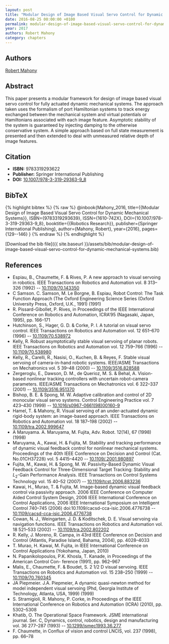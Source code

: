 ```yaml
---
layout: post
title: "Modular Design of Image Based Visual Servo Control for Dynamic Mechanical Systems"
date: 2016-08-25 00:00:00 +0100
permalink: modular-design-of-image-based-visual-servo-control-for-dynamic-mechanical-systems
year: 2017
authors: Robert Mahony
category: chapters
---
```

 
## Authors
[Robert Mahony](authors/robert-mahony)
 
## Abstract
This paper presents a modular framework for design of image based visual servo control for fully actuated dynamic mechanical systems. The approach taken uses the formalism of port Hamiltonian systems to track energy exchanged between the mechanical system and virtual potentials or Hamiltonians associated with each image feature. Asymptotic stability of the system is guaranteed by injecting damping to the otherwise conservative system. A simple approach based on full state measurement is presented and then extended to deal with unmeasured relative depth of image features.
 
## Citation
- **ISBN:** 9783319293622
- **Publisher:** Springer International Publishing
- **DOI:** [10.1007/978-3-319-29363-9_8](https://doi.org/10.1007/978-3-319-29363-9_8)
 
## BibTeX
{% highlight bibtex %}
{% raw %}
@inbook{Mahony_2016,
  title={{Modular Design of Image Based Visual Servo Control for Dynamic Mechanical Systems}},
  ISBN={9783319293639},
  ISSN={1610-742X},
  DOI={10.1007/978-3-319-29363-9_8},
  booktitle={{Robotics Research}},
  publisher={Springer International Publishing},
  author={Mahony, Robert},
  year={2016},
  pages={129--146}
}
{% endraw %}
{% endhighlight %}
 
[Download the bib file]({{ site.baseurl }}/assets/bib/modular-design-of-image-based-visual-servo-control-for-dynamic-mechanical-systems.bib)
 
## References
- Espiau, B., Chaumette, F. & Rives, P. A new approach to visual servoing in robotics. IEEE Transactions on Robotics and Automation vol. 8 313–326 (1992) -- [10.1109/70.143350](https://doi.org/10.1109/70.143350)
- C Samson. C. Samson, M. Le Borgne, B. Espiau, Robot Control: The Task Function Approach (The Oxford Engineering Science Series (Oxford University Press, Oxford, U.K., 1991) (1991)
- R. Pissard-Gibollet, P. Rives, in Proceedings of the IEEE International Conference on Robotics and Automation, ICRA’95 (Nagasaki, Japan, 1995), pp. 166–171
- Hutchinson, S., Hager, G. D. & Corke, P. I. A tutorial on visual servo control. IEEE Transactions on Robotics and Automation vol. 12 651–670 (1996) -- [10.1109/70.538972](https://doi.org/10.1109/70.538972)
- Kelly, R. Robust asymptotically stable visual servoing of planar robots. IEEE Transactions on Robotics and Automation vol. 12 759–766 (1996) -- [10.1109/70.538980](https://doi.org/10.1109/70.538980)
- Kelly, R., Carelli, R., Nasisi, O., Kuchen, B. & Reyes, F. Stable visual servoing of camera-in-hand robotic systems. IEEE/ASME Transactions on Mechatronics vol. 5 39–48 (2000) -- [10.1109/3516.828588](https://doi.org/10.1109/3516.828588)
- Zergeroglu, E., Dawson, D. M., de Querioz, M. S. & Behal, A. Vision-based nonlinear tracking controllers with uncertain robot-camera parameters. IEEE/ASME Transactions on Mechatronics vol. 6 322–337 (2001) -- [10.1109/3516.951370](https://doi.org/10.1109/3516.951370)
- Bishop, B. E. & Spong, M. W. Adaptive calibration and control of 2D monocular visual servo systems. Control Engineering Practice vol. 7 423–430 (1999) -- [10.1016/s0967-0661(98)00160-9](https://doi.org/10.1016/s0967-0661(98)00160-9)
- Hamel, T. & Mahony, R. Visual servoing of an under-actuated dynamic rigid-body system: an image-based approach. IEEE Transactions on Robotics and Automation vol. 18 187–198 (2002) -- [10.1109/tra.2002.999647](https://doi.org/10.1109/tra.2002.999647)
- A Maruyama. A. Maruyama, M. Fujita, Adv. Robot. 12(14), 67 (1998) (1998)
- Maruyama, A., Kawai, H. & Fujita, M. Stability and tracking performance of dynamic visual feedback control for nonlinear mechanical systems. Proceedings of the 40th IEEE Conference on Decision and Control (Cat. No.01CH37228) vol. 5 4415–4420 -- [10.1109/.2001.980897](https://doi.org/10.1109/.2001.980897)
- Fujita, M., Kawai, H. & Spong, M. W. Passivity-Based Dynamic Visual Feedback Control for Three-Dimensional Target Tracking: Stability and $L_{2}$-Gain Performance Analysis. IEEE Transactions on Control Systems Technology vol. 15 40–52 (2007) -- [10.1109/tcst.2006.883236](https://doi.org/10.1109/tcst.2006.883236)
- Kawai, H., Murao, T. & Fujita, M. Image-based dynamic visual feedback control via passivity approach. 2006 IEEE Conference on Computer Aided Control System Design, 2006 IEEE International Conference on Control Applications, 2006 IEEE International Symposium on Intelligent Control 740–745 (2006) doi:10.1109/cacsd-cca-isic.2006.4776738 -- [10.1109/cacsd-cca-isic.2006.4776738](https://doi.org/10.1109/cacsd-cca-isic.2006.4776738)
- Cowan, N. J., Weingarten, J. D. & Koditschek, D. E. Visual servoing via navigation functions. IEEE Transactions on Robotics and Automation vol. 18 521–533 (2002) -- [10.1109/tra.2002.802202](https://doi.org/10.1109/tra.2002.802202)
- R. Kelly, J. Moreno, R. Campa, in 43rd IEEE Conference on Decision and Control (Atlantis, Paradise Island, Bahama, 2004), pp. 4028–4033
- T. Murao, H. Kawai, M. Fujita, in IEEE International Conference on Control Applications (Yokohama, Japan, 2010)
- N. Papanikolopoulos, P.K. Khosla, T. Kanade, in Proceedings of the American Control Con- ference (1991), pp. 962–967
- Malis, E., Chaumette, F. & Boudet, S. 2 1/2 D visual servoing. IEEE Transactions on Robotics and Automation vol. 15 238–250 (1999) -- [10.1109/70.760345](https://doi.org/10.1109/70.760345)
- JA Piepmeier. J.A. Piepmeier, A dynamic quasi-newton method for model independent visual servoing (Phd, Georgia Institute of Technology, Atlanta, USA, 1999) (1999)
- S. Stramigioli, R. Mahony, P. Corke, in Proceedings of the IEEE International Conference on Robotics and Automation (ICRA) (2010), pp. 5302–5308
- Khatib, O. The Operational Space Framework. JSME international journal. Ser. C, Dynamics, control, robotics, design and manufacturing vol. 36 277–287 (1993) -- [10.1299/jsmec1993.36.277](https://doi.org/10.1299/jsmec1993.36.277)
- F. Chaumette, in Conflux of vision and control LNCIS, vol. 237 (1998), pp. 66–78

